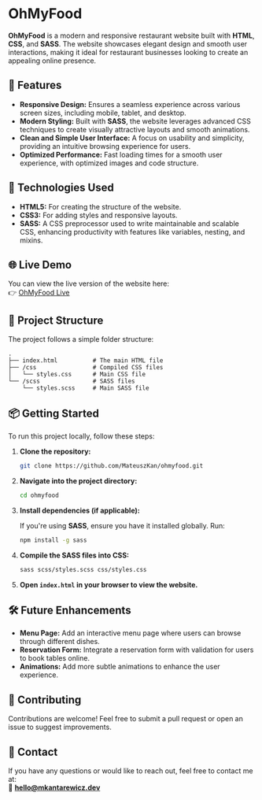 # OhMyFood

**OhMyFood** is a modern and responsive restaurant website built with **HTML**, **CSS**, and **SASS**. The website showcases elegant design and smooth user interactions, making it ideal for restaurant businesses looking to create an appealing online presence.

## 📝 Features

- **Responsive Design:** Ensures a seamless experience across various screen sizes, including mobile, tablet, and desktop.
- **Modern Styling:** Built with **SASS**, the website leverages advanced CSS techniques to create visually attractive layouts and smooth animations.
- **Clean and Simple User Interface:** A focus on usability and simplicity, providing an intuitive browsing experience for users.
- **Optimized Performance:** Fast loading times for a smooth user experience, with optimized images and code structure.

## 🚀 Technologies Used

- **HTML5:** For creating the structure of the website.
- **CSS3:** For adding styles and responsive layouts.
- **SASS:** A CSS preprocessor used to write maintainable and scalable CSS, enhancing productivity with features like variables, nesting, and mixins.

## 🌐 Live Demo

You can view the live version of the website here:  
👉 [OhMyFood Live](https://mateuszkan.github.io/ohmyfood/)

## 📂 Project Structure

The project follows a simple folder structure:

```
.
├── index.html          # The main HTML file
├── /css                # Compiled CSS files
│   └── styles.css      # Main CSS file
└── /scss               # SASS files
    └── styles.scss     # Main SASS file
```

## 📦 Getting Started

To run this project locally, follow these steps:

1. **Clone the repository:**

   ```bash
   git clone https://github.com/MateuszKan/ohmyfood.git
   ```

2. **Navigate into the project directory:**

   ```bash
   cd ohmyfood
   ```

3. **Install dependencies (if applicable):**

   If you're using **SASS**, ensure you have it installed globally. Run:

   ```bash
   npm install -g sass
   ```

4. **Compile the SASS files into CSS:**

   ```bash
   sass scss/styles.scss css/styles.css
   ```

5. **Open `index.html` in your browser to view the website.**

## 🛠️ Future Enhancements

- **Menu Page:** Add an interactive menu page where users can browse through different dishes.
- **Reservation Form:** Integrate a reservation form with validation for users to book tables online.
- **Animations:** Add more subtle animations to enhance the user experience.

## 🤝 Contributing

Contributions are welcome! Feel free to submit a pull request or open an issue to suggest improvements.

## 📧 Contact

If you have any questions or would like to reach out, feel free to contact me at:  
📧 **[hello@mkantarewicz.dev](mailto:hello@mkantarewicz.dev)**
